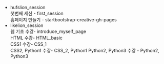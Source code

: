 * hufslion_session  
  첫번째 세션 - first_session  
  홈페이지 만들기 - startbootstrap-creative-gh-pages  
* likelion_session  
  웹 기초 수강- introduce_myself_page  
  HTML 수강- HTML_basic  
  CSS1 수강- CSS_1  
  CSS2, Python1 수강- CSS_2, Python1
  Python2, Python3 수강 - Python2, Python3